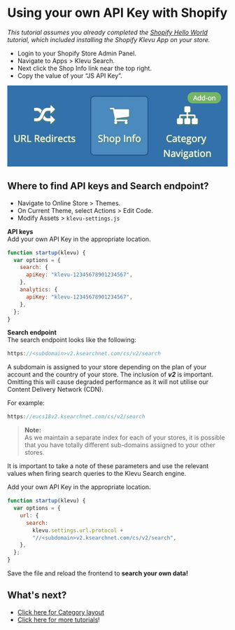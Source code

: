 # Using your own API Key with Shopify

_This tutorial assumes you already completed the
[Shopify Hello World](/getting-started/1-hello-world/shopify)
tutorial, which included installing the Shopify Klevu App on your store._

- Login to your Shopify Store Admin Panel.
- Navigate to Apps > Klevu Search.
- Next click the Shop Info link near the top right.
- Copy the value of your “JS API Key”.

![Shop Info](/getting-started/5-your-api-key/images/shop-info.jpg)

## Where to find API keys and Search endpoint?

- Navigate to Online Store > Themes.
- On Current Theme, select Actions > Edit Code.
- Modify Assets > `klevu-settings.js`

**API keys**  
Add your own API Key in the appropriate location.

```js
function startup(klevu) {
  var options = {
    search: {
      apiKey: "klevu-12345678901234567",
    },
    analytics: {
      apiKey: "klevu-12345678901234567",
    },
  };
}
```

**Search endpoint**  
The search endpoint looks like the following:

```js
https://<subdomain>v2.ksearchnet.com/cs/v2/search
```

A subdomain is assigned to your store depending on the plan of your account and the country of your store. The inclusion of **_v2_** is important. Omitting this will cause degraded performance as it will not utilise our Content Delivery Network (CDN).

For example:

```js
https://eucs18v2.ksearchnet.com/cs/v2/search
```

> **Note:**  
> As we maintain a separate index for each of your stores, it is possible that you have totally different sub-domains assigned to your other stores.

It is important to take a note of these parameters and use the relevant values when firing search queries to the Klevu Search engine.

Add your own API Key in the appropriate location.

```js
function startup(klevu) {
  var options = {
    url: {
      search:
        klevu.settings.url.protocol +
        "//<subdomain>v2.ksearchnet.com/cs/v2/search",
    },
  };
}
```

Save the file and reload the frontend to **search your own data!**

## What's next?

- [Click here for Category layout](/getting-started/6-category-navigation/shopify)
- [Click here for more tutorials](/modules)!
